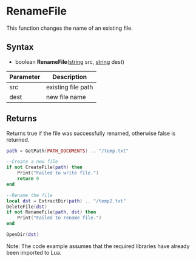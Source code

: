 # RenameFile

This function changes the name of an existing file.

## Syntax 

- boolean **RenameFile**([string]([src](https://www.lua.org/manual/5.4/manual.html#6.4)) src, [string]([src](https://www.lua.org/manual/5.4/manual.html#6.4)) dest)

| Parameter | Description |
|---|---|
| src | existing file path |
| dest | new file name |

## Returns

Returns true if the file was successfully renamed, otherwise false is returned.

```lua
path = GetPath(PATH_DOCUMENTS) .. "/temp.txt"

--Create a new file
if not CreateFile(path) then
    Print("Failed to write file.")
    return 0
end

--Rename the file
local dst = ExtractDir(path) .. "/temp2.txt"
DeleteFile(dst)
if not RenameFile(path, dst) then
    Print("Failed to rename file.")
end

OpenDir(dst)
```
Note: The code example assumes that the required libraries have already been imported to Lua.
